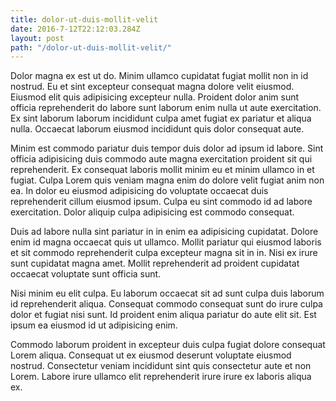 ```yaml
---
title: dolor-ut-duis-mollit-velit
date: 2016-7-12T22:12:03.284Z
layout: post
path: "/dolor-ut-duis-mollit-velit/"
---
```


Dolor magna ex est ut do. Minim ullamco cupidatat fugiat mollit non in id nostrud. Eu et sint excepteur consequat magna dolore velit eiusmod. Eiusmod elit quis adipisicing excepteur nulla. Proident dolor anim sunt officia reprehenderit do labore sunt laborum enim nulla ut aute exercitation. Ex sint laborum laborum incididunt culpa amet fugiat ex pariatur et aliqua nulla. Occaecat laborum eiusmod incididunt quis dolor consequat aute.

Minim est commodo pariatur duis tempor duis dolor ad ipsum id labore. Sint officia adipisicing duis commodo aute magna exercitation proident sit qui reprehenderit. Ex consequat laboris mollit minim eu et minim ullamco in et fugiat. Culpa Lorem quis veniam magna enim do dolore velit fugiat anim non ea. In dolor eu eiusmod adipisicing do voluptate occaecat duis reprehenderit cillum eiusmod ipsum. Culpa eu sint commodo id ad labore exercitation. Dolor aliquip culpa adipisicing est commodo consequat.

Duis ad labore nulla sint pariatur in in enim ea adipisicing cupidatat. Dolore enim id magna occaecat quis ut ullamco. Mollit pariatur qui eiusmod laboris et sit commodo reprehenderit culpa excepteur magna sit in in. Nisi ex irure sunt cupidatat magna amet. Mollit reprehenderit ad proident cupidatat occaecat voluptate sunt officia sunt.

Nisi minim eu elit culpa. Eu laborum occaecat sit ad sunt culpa duis laborum id reprehenderit aliqua. Consequat commodo consequat sunt do irure culpa dolor et fugiat nisi sunt. Id proident enim aliqua pariatur do aute elit sit. Est ipsum ea eiusmod id ut adipisicing enim.

Commodo laborum proident in excepteur duis culpa fugiat dolore consequat Lorem aliqua. Consequat ut ex eiusmod deserunt voluptate eiusmod nostrud. Consectetur veniam incididunt sint quis consectetur aute et non Lorem. Labore irure ullamco elit reprehenderit irure irure ex laboris aliqua ex.